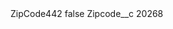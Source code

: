 <?xml version="1.0" encoding="UTF-8"?>
<CustomMetadata xmlns="http://soap.sforce.com/2006/04/metadata" xmlns:xsi="http://www.w3.org/2001/XMLSchema-instance" xmlns:xsd="http://www.w3.org/2001/XMLSchema">
    <label>ZipCode442</label>
    <protected>false</protected>
    <values>
        <field>Zipcode__c</field>
        <value xsi:type="xsd:string">20268</value>
    </values>
</CustomMetadata>
